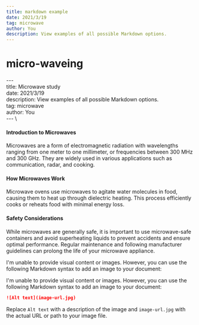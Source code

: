 ```yaml
---
title: markdown example
date: 2021/3/19
tag: microwave
author: You
description: View examples of all possible Markdown options.
---
```


# micro-waveing

\---\
title: Microwave study\
date: 2021/3/19\
description: View examples of all possible Markdown options.\
tag: microwave\
author: You\
\--- \


#### Introduction to Microwaves

Microwaves are a form of electromagnetic radiation with wavelengths ranging from one meter to one millimeter, or frequencies between 300 MHz and 300 GHz. They are widely used in various applications such as communication, radar, and cooking.

#### How Microwaves Work

Microwave ovens use microwaves to agitate water molecules in food, causing them to heat up through dielectric heating. This process efficiently cooks or reheats food with minimal energy loss.

#### Safety Considerations

While microwaves are generally safe, it is important to use microwave-safe containers and avoid superheating liquids to prevent accidents and ensure optimal performance. Regular maintenance and following manufacturer guidelines can prolong the life of your microwave appliance.

I'm unable to provide visual content or images. However, you can use the following Markdown syntax to add an image to your document:

I'm unable to provide visual content or images. However, you can use the following Markdown syntax to add an image to your document:

```markdown
![Alt text](image-url.jpg)
```

Replace `Alt text` with a description of the image and `image-url.jpg` with the actual URL or path to your image file.
